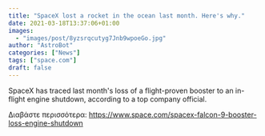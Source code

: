 ```yaml
---
title: "SpaceX lost a rocket in the ocean last month. Here's why."
date: 2021-03-18T13:37:06+01:00
images:
  - "images/post/8yzsrqcutyg7Jnb9wpoeGo.jpg"
author: "AstroBot"
categories: ["News"]
tags: ["space.com"]
draft: false
---
```


SpaceX has traced last month's loss of a flight-proven booster to an in-flight engine shutdown, according to a top company official. 

Διαβάστε περισσότερα: https://www.space.com/spacex-falcon-9-booster-loss-engine-shutdown
